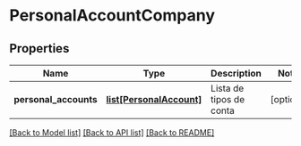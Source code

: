 # PersonalAccountCompany

## Properties
Name | Type | Description | Notes
------------ | ------------- | ------------- | -------------
**personal_accounts** | [**list[PersonalAccount]**](PersonalAccount.md) | Lista de tipos de conta | [optional] 

[[Back to Model list]](../README.md#documentation-for-models) [[Back to API list]](../README.md#documentation-for-api-endpoints) [[Back to README]](../README.md)

